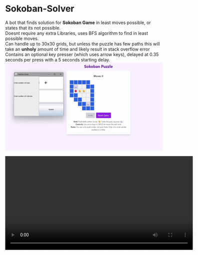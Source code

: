 # Sokoban-Solver
A bot that finds solution for <b>Sokoban Game</b> in least moves possible, or states that its not possible. <br>
Doesnt require any extra Libraries, uses BFS algorithm to find in least possible moves. <br> 
Can handle up to 30x30 grids, but unless the puzzle has few paths this will take an <b>unholy</b> amount of time and likely result in stack overflow error <br>
Contains an optional key presser (which uses arrow keys), delayed at 0.35 seconds per press with a 5 seconds starting delay.
![Sokoban](showCase.gif)

<video src="brainBreakShowCase.mp4" controls width="600" alt = "hi"></video>
